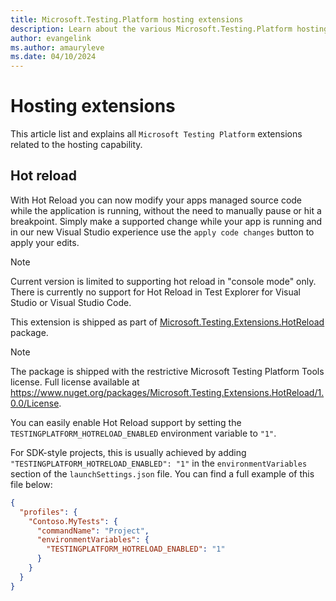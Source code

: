 ```yaml
---
title: Microsoft.Testing.Platform hosting extensions
description: Learn about the various Microsoft.Testing.Platform hosting extensions and how to use them.
author: evangelink
ms.author: amauryleve
ms.date: 04/10/2024
---
```


# Hosting extensions

This article list and explains all `Microsoft Testing Platform` extensions related to the hosting capability.

## Hot reload

With Hot Reload you can now modify your apps managed source code while the application is running, without the need to manually pause or hit a breakpoint. Simply make a supported change while your app is running and in our new Visual Studio experience use the `apply code changes` button to apply your edits.

> [!NOTE]
> Current version is limited to supporting hot reload in "console mode" only. There is currently no support for Hot Reload in Test Explorer for Visual Studio or Visual Studio Code.

This extension is shipped as part of [Microsoft.Testing.Extensions.HotReload](https://nuget.org/packages/Microsoft.Testing.Extensions.HotReload) package.

> [!NOTE]
> The package is shipped with the restrictive Microsoft Testing Platform Tools license.
> Full license available at <https://www.nuget.org/packages/Microsoft.Testing.Extensions.HotReload/1.0.0/License>.

You can easily enable Hot Reload support by setting the `TESTINGPLATFORM_HOTRELOAD_ENABLED` environment variable to `"1"`.

For SDK-style projects, this is usually achieved by adding `"TESTINGPLATFORM_HOTRELOAD_ENABLED": "1"` in the `environmentVariables` section of the `launchSettings.json` file. You can find a full example of this file below:

```json
{
  "profiles": {
    "Contoso.MyTests": {
      "commandName": "Project",
      "environmentVariables": {
        "TESTINGPLATFORM_HOTRELOAD_ENABLED": "1"
      }
    }
  }
}
```

